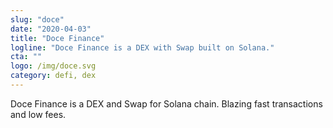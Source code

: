 ```yaml
---
slug: "doce"
date: "2020-04-03"
title: "Doce Finance"
logline: "Doce Finance is a DEX with Swap built on Solana."
cta: ""
logo: /img/doce.svg
category: defi, dex
---
```


Doce Finance is a DEX and Swap for Solana chain. Blazing fast transactions and low fees.
